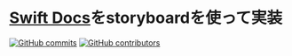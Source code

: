 # [Swift Docs](http://docs.fabo.io/swift/)をstoryboardを使って実装

[![GitHub commits](https://img.shields.io/badge/swift-3.0-blue.svg)](https://github.com/ayumu838/reverse_resolution) [![GitHub contributors](https://img.shields.io/github/contributors/ayumu838/reverse_resolution.svg)](https://github.com/ayumu838/reverse_resolution)